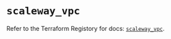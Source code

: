 # `scaleway_vpc`

Refer to the Terraform Registory for docs: [`scaleway_vpc`](https://registry.terraform.io/providers/scaleway/scaleway/2.22.0/docs/resources/vpc).
